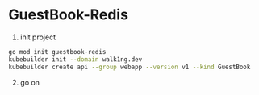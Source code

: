 # GuestBook-Redis

1. init project
```bash
go mod init guestbook-redis
kubebuilder init --domain walk1ng.dev
kubebuilder create api --group webapp --version v1 --kind GuestBook
```
2. go on
